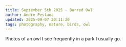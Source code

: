 ```yaml
---
title: September 5th 2025 - Barred Owl
author: Andre Pestana
updated: 2025-09-07 20:11:20
tags: photography, nature, birds, owl
---
```


<!-- excerpt -->

Photos of an owl I see frequently in a park I usually go.

<!-- excerpt -->

<FolderGallery dir="/sections/photography/posts/2025-09-05" sort="name-asc" />
